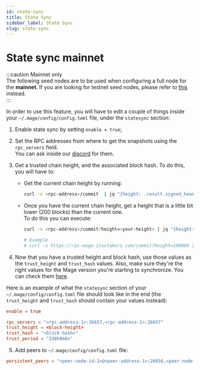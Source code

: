 ```yaml
---
id: state-sync
title: State Sync
sidebar_label: State Sync
slug: state-sync
---
```


# State sync mainnet
:::caution Mainnet only   
The following seed nodes are to be used when configuring a full node for the **mainnet**. If you are looking for testnet seed nodes, please refer to [this](../05-testnet/04-join-public/04-state-sync.md) instead.  
:::

In order to use this feature, you will have to edit a couple of things inside your `~/.mage/config/config.toml` file,
under the `statesync` section:

1. Enable state sync by setting `enable = true`;

2. Set the RPC addresses from where to get the snapshots using the `rpc_servers` field.  
   You can ask inside our [discord](https://discord.mage.network/) for them.

3. Get a trusted chain height, and the associated block hash. To do this, you will have to:
    - Get the current chain height by running:
        ```bash
        curl -s <rpc-address>/commit  | jq "{height: .result.signed_header.header.height}"
        ```
    - Once you have the current chain height, get a height that is a little bit lower (200 blocks) than the current one.  
      To do this you can execute:
        ```bash
        curl -s <rpc-address>/commit?height=<your-height> | jq "{height: .result.signed_header.header.height, hash: .result.signed_header.commit.block_id.hash}"
  
        # Example
        # curl -s https://rpc-mage.itastakers.com/commit?height=100000 | jq "{height: .result.signed_header.header.height, hash: .result.signed_header.commit.block_id.hash}"
        ```
4. Now that you have a trusted height and block hash, use those values as the `trust_height` and `trust_hash` values. 
   Also, make sure they're the right values for the Mage version you're starting to synchronize. 
   You can check them [here](https://github.com/desmos-labs/mainnet#state-sync).

Here is an example of what the `statesync` section of your `~/.mage/config/config.toml` file should look like in the end (the `trust_height` and `trust_hash` should contain your values instead):

```toml
enable = true

rpc_servers = "<rpc-address-1>:26657,<rpc-address-1>:26657"
trust_height = <block-height>
trust_hash = "<block-hash>"
trust_period = "336h0m0s"
```

5. Add peers to `~/.mage/config/config.toml` file:

 ```toml
persistent_peers = "<peer-node-id-1>@<peer-address-1>:26656,<peer-node-id-2>@<peer-node-address-2>:26656",...."
 ```
